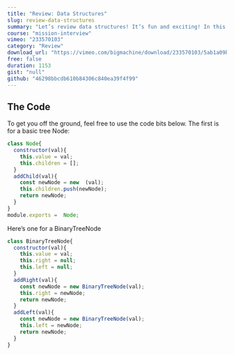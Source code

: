 ```yaml
---
title: "Review: Data Structures"
slug: review-data-structures
summary: "Let’s review data structures! It’s fun and exciting! In this section you’ll review and then build your very own data structures along with me! I’ll be using JavaScript to code mine, but feel free to use whatever language you like."
course: "mission-interview"
vimeo: "233570103"
category: "Review"
download_url: "https://vimeo.com/bigmachine/download/233570103/5ab1a09b7c"
free: false
duration: 1153
gist: "null"
github: "46298bbcdb610b84306c840ea39f4f99"
---
```


## The Code

To get you off the ground, feel free to use the code bits below. The first is for a basic tree Node:

```js
class Node{
  constructor(val){
    this.value = val;
    this.children = [];
  }
  addChild(val){
    const newNode = new  (val);
    this.children.push(newNode);
    return newNode;
  }
}
module.exports =  Node;
```

Here’s one for a BinaryTreeNode

```js
class BinaryTreeNode{
  constructor(val){
    this.value = val;
    this.right = null;
    this.left = null;
  }
  addRight(val){
    const newNode = new BinaryTreeNode(val);
    this.right = newNode;
    return newNode;
  }
  addLeft(val){
    const newNode = new BinaryTreeNode(val);
    this.left = newNode;
    return newNode;
  }
}
```
